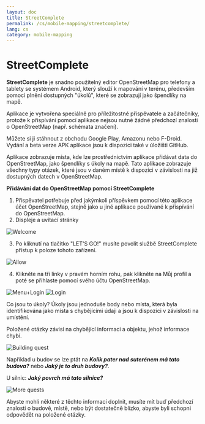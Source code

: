 ```yaml
---
layout: doc
title: StreetComplete
permalink: /cs/mobile-mapping/streetcomplete/
lang: cs
category: mobile-mapping
---
```


StreetComplete
==============


**StreetComplete** je snadno použitelný editor OpenStreetMap pro telefony a tablety se systémem Android, který slouží k mapování v terénu, především pomocí plnění dostupných "úkolů", které se zobrazují jako špendlíky na mapě.

Aplikace je vytvořena speciálně pro příležitostné přispěvatele a začátečníky, protože k přispívání pomocí aplikace nejsou nutné žádné předchozí znalosti o OpenStreetMap (např. schémata značení).

Můžete si ji stáhnout z obchodu Google Play, Amazonu nebo F-Droid. Vydání a beta verze APK aplikace jsou k dispozici také v úložišti GitHub.

Aplikace zobrazuje místa, kde lze prostřednictvím aplikace přidávat data do OpenStreetMap, jako špendlíky s úkoly na mapě. Tato aplikace zobrazuje všechny typy otázek, které jsou v daném místě k dispozici v závislosti na již dostupných datech v OpenStreetMap.

**Přidávání dat do OpenStreetMap pomocí StreetComplete**

1. Přispěvatel potřebuje před jakýmkoli příspěvkem pomocí této aplikace účet OpenStreetMap, stejně jako u jiné aplikace používané k přispívání do OpenStreetMap.
2. Displeje a uvítací stránky

![Welcome][]

3. Po kliknutí na tlačítko "LET'S GO!" musíte povolit službě StreetComplete přístup k poloze tohoto zařízení.

![Allow][]

4. Klikněte na tři linky v pravém horním rohu, pak klikněte na Můj profil a poté se přihlaste pomocí svého účtu OpenStreetMap.

![Menu+Login][]
![Login][]

Co jsou to úkoly? Úkoly jsou jednoduše body nebo místa, která byla identifikována jako místa s chybějícími údaji a jsou k dispozici v závislosti na umístění.

Položené otázky závisí na chybějící informaci a objektu, jehož informace chybí. 

![Building quest][]

Například u budov se lze ptát na ***Kolik pater nad suterénem má tato budova?*** nebo ***Jaký je to druh budovy?***.

U silnic: ***Jaký povrch má tato silnice?***

![More quests][]

Abyste mohli některé z těchto informací doplnit, musíte mít buď předchozí znalosti o budově, místě, nebo být dostatečně blízko, abyste byli schopni odpovědět na položené otázky.



[Welcome]:          /images/mobile-mapping/streetcomplete-welcome.png
[Allow]:            /images/mobile-mapping/streetcomplete-allow.png
[Menu+Login]:       /images/mobile-mapping/streetcomplete-menu_login.png
[Login]:            /images/mobile-mapping/streetcomplete-login.png
[Building quest]:   /images/mobile-mapping/streetcomplete-building-quest.png
[More quests]:      /images/mobile-mapping/streetcomplete-more-quests.png
